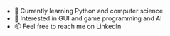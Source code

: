 - 🌱 Currently learning Python and computer science
- 👀 Interested in GUI and game programming and AI
- 📫 Feel free to reach me on LinkedIn

<!---
milojezek/milojezek is a ✨ special ✨ repository because its `README.md` (this file) appears on your GitHub profile.
You can click the Preview link to take a look at your changes.
--->
